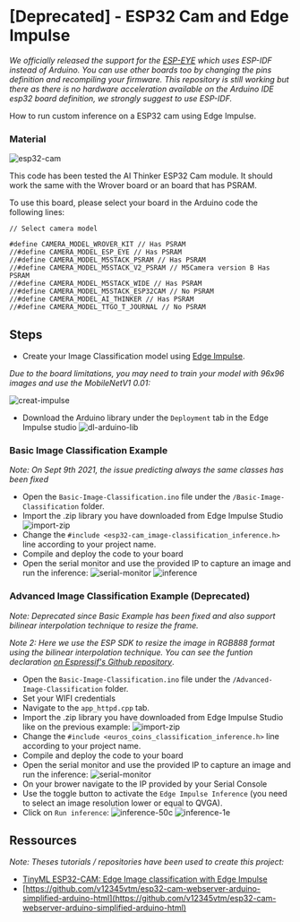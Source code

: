# [Deprecated] - ESP32 Cam and Edge Impulse

_We officially released the support for the [ESP-EYE](https://docs.edgeimpulse.com/docs/development-platforms/officially-supported-mcu-targets/espressif-esp32) which uses ESP-IDF instead of Arduino. You can use other boards too by changing the pins definition and recompiling your firmware.
This repository is still working but there as there is no hardware acceleration available on the Arduino IDE esp32 board definition, we strongly suggest to use ESP-IDF._

How to run custom inference on a ESP32 cam using Edge Impulse. 

### Material

![esp32-cam](Documentation/esp32-cam.jpg)

This code has been tested the AI Thinker ESP32 Cam module. It should work the same with the Wrover board or an board that has PSRAM. 

To use this board, please select your board in the Arduino code the following lines:

```
// Select camera model

#define CAMERA_MODEL_WROVER_KIT // Has PSRAM
//#define CAMERA_MODEL_ESP_EYE // Has PSRAM
//#define CAMERA_MODEL_M5STACK_PSRAM // Has PSRAM
//#define CAMERA_MODEL_M5STACK_V2_PSRAM // M5Camera version B Has PSRAM
//#define CAMERA_MODEL_M5STACK_WIDE // Has PSRAM
//#define CAMERA_MODEL_M5STACK_ESP32CAM // No PSRAM
//#define CAMERA_MODEL_AI_THINKER // Has PSRAM
//#define CAMERA_MODEL_TTGO_T_JOURNAL // No PSRAM
```

## Steps

* Create your Image Classification model using [Edge Impulse](https://edgeimpulse.com).

*Due to the board limitations, you may need to train your model with 96x96 images and use the MobileNetV1 0.01:*

![creat-impulse](Documentation/create-impulse.png)

* Download the Arduino library under the `Deployment` tab in the Edge Impulse studio
![dl-arduino-lib](Documentation/deployment-tab.png)

### Basic Image Classification Example

*Note: On Sept 9th 2021, the issue predicting always the same classes has been fixed*

* Open the `Basic-Image-Classification.ino` file under the `/Basic-Image-Classification` folder.
* Import the .zip library you have downloaded from Edge Impulse Studio
![import-zip](Documentation/import-zip.png)
* Change the `#include <esp32-cam_image-classification_inference.h>` line according to your project name.
* Compile and deploy the code to your board
* Open the serial monitor and use the provided IP to capture an image and run the inference:
![serial-monitor](Documentation/open-serial.png)
![inference](Documentation/inference.png)

### Advanced Image Classification Example (Deprecated)

*Note: 
Deprecated since Basic Example has been fixed and also support bilinear interpolation technique to resize the frame.*

*Note 2: 
Here we use the ESP SDK to resize the image in RGB888 format using the bilinear interpolation technique. You can see the funtion declaration [on Espressif's Github repository](https://github.com/espressif/arduino-esp32/blob/master/tools/sdk/esp32/include/esp-face/image_util/include/image_util.h#L335)*.

* Open the `Basic-Image-Classification.ino` file under the `/Advanced-Image-Classification` folder.
* Set your WIFI credentials
* Navigate to the `app_httpd.cpp` tab.
* Import the .zip library you have downloaded from Edge Impulse Studio like on the previous example:
![import-zip](Documentation/import-zip.png)
* Change the `#include <euros_coins_classification_inference.h>` line according to your project name.
* Compile and deploy the code to your board
* Open the serial monitor and use the provided IP to capture an image and run the inference:
![serial-monitor](Documentation/open-serial-2.png)
* On your brower navigate to the IP provided by your Serial Console
* Use the toggle button to activate the `Edge Impulse Inference` (you need to select an image resolution lower or equal to QVGA).
* Click on `Run inference`:
![inference-50c](Documentation/inference-50c.png)
![inference-1e](Documentation/inference-1e.png)

## Ressources

*Note: Theses tutorials / repositories have been used to create this project:*

- [TinyML ESP32-CAM: Edge Image classification with Edge Impulse](https://www.survivingwithandroid.com/tinyml-esp32-cam-edge-image-classification-with-edge-impulse/) 
- [https://github.com/v12345vtm/esp32-cam-webserver-arduino-simplified-arduino-html](https://github.com/v12345vtm/esp32-cam-webserver-arduino-simplified-arduino-html)
